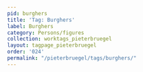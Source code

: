 ```yaml
---
pid: burghers
title: 'Tag: Burghers'
label: Burghers
category: Persons/figures
collection: worktags_pieterbruegel
layout: tagpage_pieterbruegel
order: '024'
permalink: "/pieterbruegel/tags/burghers/"
---
```

